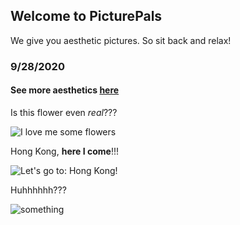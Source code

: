 ## Welcome to PicturePals

We give you aesthetic pictures. So sit back and relax!

### 9/28/2020
#### See more aesthetics [here](https://unsplash.com/s/photos/aesthetic)

Is this flower even _real_???

![I love me some flowers](https://images.unsplash.com/photo-1546471180-335a013cb87b?ixlib=rb-1.2.1&ixid=eyJhcHBfaWQiOjEyMDd9&auto=format&fit=crop&w=500&q=60)

Hong Kong, **here I come**!!!

![Let's go to: Hong Kong!](https://images.unsplash.com/photo-1533003505519-6a9b92ed4911?ixlib=rb-1.2.1&ixid=eyJhcHBfaWQiOjEyMDd9&auto=format&fit=crop&w=500&q=60)

Huhhhhhh???

![something](https://images.unsplash.com/photo-1509114397022-ed747cca3f65?ixlib=rb-1.2.1&ixid=eyJhcHBfaWQiOjEyMDd9&auto=format&fit=crop&w=500&q=60)
